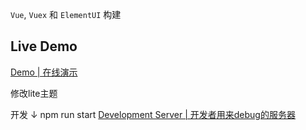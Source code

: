
`Vue`, `Vuex` 和 `ElementUI` 构建


## Live Demo

[Demo | 在线演示](https://www.hollytree.top)

修改lite主题

开发 ↓  npm run start
[Development Server | 开发者用来debug的服务器](https://github.com/HeskeyBaozi/lite-se)
